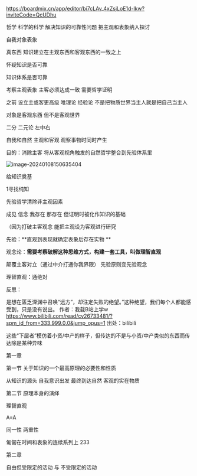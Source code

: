https://boardmix.cn/app/editor/bi7cLAv_4xZsjLoE1d-lkw?inviteCode=QcUDhu

哲学 科学的科学  解决知识的可靠性问题 把主观和表象纳入探讨

自我对象表象

真东西 知识建立在主观东西和客观东西的一致之上

怀疑知识是否可靠

知识体系是否可靠

考察主观表象 主客必须达成一致 需要哲学证明

之前 设立主或客更高级 唯理论 经验论 不是把物质世界当主人就是把自己当主人

对象是客观东西 但不是客观世界 

二分 二元论 左中右

自我和自然 主观和客观 观察事物时同时产生



目的：消除主客 将从客观视角触发的自然哲学整合到先验体系里

![image-20240108150635404](C:\Users\30998\AppData\Roaming\Typora\typora-user-images\image-20240108150635404.png)

给知识奠基

1寻找纯知

先验哲学清除非主观因素

成见 信念 我存在 那存在 但证明时被化作知识的基础

（因为打破主客观念 能把主观设为客观进行研究

先验：**直观到表现就确定表象后存在实物 **

观念论：**需要考察破解这种思维方式，构建一套工具，叫做理智直观**



颠覆主客对立（通过中介打通你我界限） 先验原则变先验观念





理智直观：通绝对

反思：





是想在匮乏深渊中召唤“远方”，却注定失败的绝望。”这种绝望，我们每个人都能感受到，只是没有说出。 作者：我载B站上学w https://www.bilibili.com/read/cv26733481/?spm_id_from=333.999.0.0&jump_opus=1 出处：bilibili

这些“下层者”模仿着小资/中产的样子，但传达的不是与小资/中产类似的东西而传达除是某种异味













第一章

第一节 关于知识的一个最高原理的必要性和性质

从知识的源头 自我意识出发 最终到达自然 客观的实在物质

第二节 原理本身的演绎

理智直观

A=A

同一性 两重性

匍匐在时间和表象的连续系列上 233

第二章



自由但受限定的活动 与 不受限定的活动